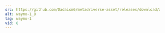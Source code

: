 ```yaml
---
src: https://github.com/Dadaism6/metadriverse-asset/releases/download/assetsv1.0.2/waymo-1_8.mp4
alt: waymo-1_8
tag: waymo-1
vid: 8
---
```

